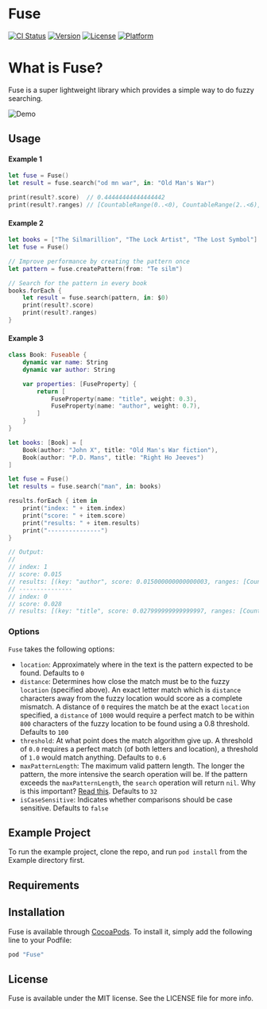 # Fuse

[![CI Status](http://img.shields.io/travis/krisk/fuse-swift.svg?style=flat)](https://travis-ci.org/krisk/fuse-swift)
[![Version](https://img.shields.io/cocoapods/v/Fuse.svg?style=flat)](http://cocoapods.org/pods/Fuse)
[![License](https://img.shields.io/cocoapods/l/Fuse.svg?style=flat)](http://cocoapods.org/pods/Fuse)
[![Platform](https://img.shields.io/cocoapods/p/Fuse.svg?style=flat)](http://cocoapods.org/pods/Fuse)

# What is Fuse?

Fuse is a super lightweight library which provides a simple way to do fuzzy searching.

![Demo](https://s17.postimg.org/47a90nmvj/bitap-search-demo.gif)

## Usage

#### Example 1

```swift
let fuse = Fuse()
let result = fuse.search("od mn war", in: "Old Man's War")

print(result?.score)  // 0.44444444444444442
print(result?.ranges) // [CountableRange(0..<0), CountableRange(2..<6), CountableRange(9..<12)]
```

#### Example 2

```swift
let books = ["The Silmarillion", "The Lock Artist", "The Lost Symbol"]
let fuse = Fuse()

// Improve performance by creating the pattern once
let pattern = fuse.createPattern(from: "Te silm")

// Search for the pattern in every book
books.forEach {
    let result = fuse.search(pattern, in: $0)
    print(result?.score)
    print(result?.ranges)
}
```

#### Example 3

```swift
class Book: Fuseable {
    dynamic var name: String
    dynamic var author: String

    var properties: [FuseProperty] {
        return [
            FuseProperty(name: "title", weight: 0.3),
            FuseProperty(name: "author", weight: 0.7),
        ]
    }
}

let books: [Book] = [
    Book(author: "John X", title: "Old Man's War fiction"),
    Book(author: "P.D. Mans", title: "Right Ho Jeeves")
]

let fuse = Fuse()
let results = fuse.search("man", in: books)

results.forEach { item in
    print("index: " + item.index)   
    print("score: " + item.score)
    print("results: " + item.results)
    print("---------------")
}

// Output:
//
// index: 1
// score: 0.015
// results: [(key: "author", score: 0.015000000000000003, ranges: [CountableRange(5..<7)])]
// ---------------
// index: 0
// score: 0.028
// results: [(key: "title", score: 0.027999999999999997, ranges: [CountableRange(4..<6)])]
```

### Options

`Fuse` takes the following options:

- `location`: Approximately where in the text is the pattern expected to be found. Defaults to `0`
- `distance`: Determines how close the match must be to the fuzzy `location` (specified above). An exact letter match which is `distance` characters away from the fuzzy location would score as a complete mismatch. A distance of `0` requires the match be at the exact `location` specified, a `distance` of `1000` would require a perfect match to be within `800` characters of the fuzzy location to be found using a 0.8 threshold. Defaults to `100`
- `threshold`: At what point does the match algorithm give up. A threshold of `0.0` requires a perfect match (of both letters and location), a threshold of `1.0` would match anything. Defaults to `0.6`
- `maxPatternLength`: The maximum valid pattern length. The longer the pattern, the more intensive the search operation will be. If the pattern exceeds the `maxPatternLength`, the `search` operation will return `nil`. Why is this important? [Read this](https://en.wikipedia.org/wiki/Word_(computer_architecture)#Word_size_choice). Defaults to `32`
- `isCaseSensitive`: Indicates whether comparisons should be case sensitive. Defaults to `false`

## Example Project

To run the example project, clone the repo, and run `pod install` from the Example directory first.

## Requirements

## Installation

Fuse is available through [CocoaPods](http://cocoapods.org). To install
it, simply add the following line to your Podfile:

```ruby
pod "Fuse"
```

## License

Fuse is available under the MIT license. See the LICENSE file for more info.
